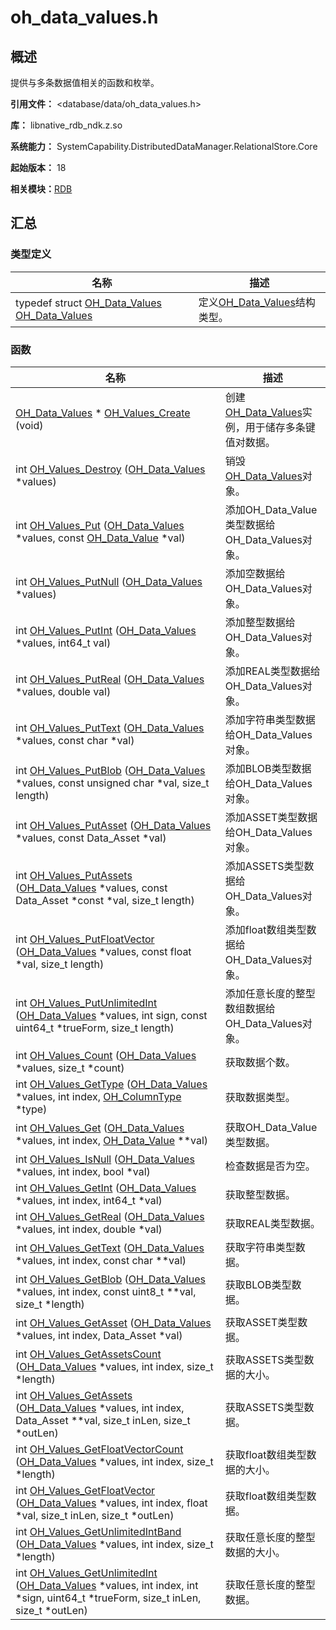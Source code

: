 # oh_data_values.h


## 概述

提供与多条数据值相关的函数和枚举。

**引用文件：** &lt;database/data/oh_data_values.h&gt;

**库：** libnative_rdb_ndk.z.so

**系统能力：** SystemCapability.DistributedDataManager.RelationalStore.Core

**起始版本：** 18

**相关模块：**[RDB](_r_d_b.md)


## 汇总


### 类型定义

| 名称 | 描述 | 
| -------- | -------- |
| typedef struct [OH_Data_Values](_r_d_b.md#oh_data_values) [OH_Data_Values](_r_d_b.md#oh_data_values) | 定义[OH_Data_Values](_r_d_b.md#oh_data_values)结构类型。 | 


### 函数

| 名称 | 描述 | 
| -------- | -------- |
| [OH_Data_Values](_r_d_b.md#oh_data_values) \* [OH_Values_Create](_r_d_b.md#oh_values_create) (void) | 创建[OH_Data_Values](_r_d_b.md#oh_data_values)实例，用于储存多条键值对数据。 | 
| int [OH_Values_Destroy](_r_d_b.md#oh_values_destroy) ([OH_Data_Values](_r_d_b.md#oh_data_values) \*values) | 销毁[OH_Data_Values](_r_d_b.md#oh_data_values)对象。 | 
| int [OH_Values_Put](_r_d_b.md#oh_values_put) ([OH_Data_Values](_r_d_b.md#oh_data_values) \*values, const [OH_Data_Value](_r_d_b.md#oh_data_value) \*val) | 添加OH_Data_Value类型数据给OH_Data_Values对象。 | 
| int [OH_Values_PutNull](_r_d_b.md#oh_values_putnull) ([OH_Data_Values](_r_d_b.md#oh_data_values) \*values) | 添加空数据给OH_Data_Values对象。 | 
| int [OH_Values_PutInt](_r_d_b.md#oh_values_putint) ([OH_Data_Values](_r_d_b.md#oh_data_values) \*values, int64_t val) | 添加整型数据给OH_Data_Values对象。 | 
| int [OH_Values_PutReal](_r_d_b.md#oh_values_putreal) ([OH_Data_Values](_r_d_b.md#oh_data_values) \*values, double val) | 添加REAL类型数据给OH_Data_Values对象。 | 
| int [OH_Values_PutText](_r_d_b.md#oh_values_puttext) ([OH_Data_Values](_r_d_b.md#oh_data_values) \*values, const char \*val) | 添加字符串类型数据给OH_Data_Values对象。 | 
| int [OH_Values_PutBlob](_r_d_b.md#oh_values_putblob) ([OH_Data_Values](_r_d_b.md#oh_data_values) \*values, const unsigned char \*val, size_t length) | 添加BLOB类型数据给OH_Data_Values对象。 | 
| int [OH_Values_PutAsset](_r_d_b.md#oh_values_putasset) ([OH_Data_Values](_r_d_b.md#oh_data_values) \*values, const Data_Asset \*val) | 添加ASSET类型数据给OH_Data_Values对象。 | 
| int [OH_Values_PutAssets](_r_d_b.md#oh_values_putassets) ([OH_Data_Values](_r_d_b.md#oh_data_values) \*values, const Data_Asset \*const \*val, size_t length) | 添加ASSETS类型数据给OH_Data_Values对象。 | 
| int [OH_Values_PutFloatVector](_r_d_b.md#oh_values_putfloatvector) ([OH_Data_Values](_r_d_b.md#oh_data_values) \*values, const float \*val, size_t length) | 添加float数组类型数据给OH_Data_Values对象。 | 
| int [OH_Values_PutUnlimitedInt](_r_d_b.md#oh_values_putunlimitedint) ([OH_Data_Values](_r_d_b.md#oh_data_values) \*values, int sign, const uint64_t \*trueForm, size_t length) | 添加任意长度的整型数组数据给OH_Data_Values对象。 | 
| int [OH_Values_Count](_r_d_b.md#oh_values_count) ([OH_Data_Values](_r_d_b.md#oh_data_values) \*values, size_t \*count) | 获取数据个数。 | 
| int [OH_Values_GetType](_r_d_b.md#oh_values_gettype) ([OH_Data_Values](_r_d_b.md#oh_data_values) \*values, int index, [OH_ColumnType](_r_d_b.md#oh_columntype) \*type) | 获取数据类型。 | 
| int [OH_Values_Get](_r_d_b.md#oh_values_get) ([OH_Data_Values](_r_d_b.md#oh_data_values) \*values, int index, [OH_Data_Value](_r_d_b.md#oh_data_value) \*\*val) | 获取OH_Data_Value类型数据。 | 
| int [OH_Values_IsNull](_r_d_b.md#oh_values_isnull) ([OH_Data_Values](_r_d_b.md#oh_data_values) \*values, int index, bool \*val) | 检查数据是否为空。 | 
| int [OH_Values_GetInt](_r_d_b.md#oh_values_getint) ([OH_Data_Values](_r_d_b.md#oh_data_values) \*values, int index, int64_t \*val) | 获取整型数据。 | 
| int [OH_Values_GetReal](_r_d_b.md#oh_values_getreal) ([OH_Data_Values](_r_d_b.md#oh_data_values) \*values, int index, double \*val) | 获取REAL类型数据。 | 
| int [OH_Values_GetText](_r_d_b.md#oh_values_gettext) ([OH_Data_Values](_r_d_b.md#oh_data_values) \*values, int index, const char \*\*val) | 获取字符串类型数据。 | 
| int [OH_Values_GetBlob](_r_d_b.md#oh_values_getblob) ([OH_Data_Values](_r_d_b.md#oh_data_values) \*values, int index, const uint8_t \*\*val, size_t \*length) | 获取BLOB类型数据。 | 
| int [OH_Values_GetAsset](_r_d_b.md#oh_values_getasset) ([OH_Data_Values](_r_d_b.md#oh_data_values) \*values, int index, Data_Asset \*val) | 获取ASSET类型数据。 | 
| int [OH_Values_GetAssetsCount](_r_d_b.md#oh_values_getassetscount) ([OH_Data_Values](_r_d_b.md#oh_data_values) \*values, int index, size_t \*length) | 获取ASSETS类型数据的大小。 | 
| int [OH_Values_GetAssets](_r_d_b.md#oh_values_getassets) ([OH_Data_Values](_r_d_b.md#oh_data_values) \*values, int index, Data_Asset \*\*val, size_t inLen, size_t \*outLen) | 获取ASSETS类型数据。 | 
| int [OH_Values_GetFloatVectorCount](_r_d_b.md#oh_values_getfloatvectorcount) ([OH_Data_Values](_r_d_b.md#oh_data_values) \*values, int index, size_t \*length) | 获取float数组类型数据的大小。 | 
| int [OH_Values_GetFloatVector](_r_d_b.md#oh_values_getfloatvector) ([OH_Data_Values](_r_d_b.md#oh_data_values) \*values, int index, float \*val, size_t inLen, size_t \*outLen) | 获取float数组类型数据。 | 
| int [OH_Values_GetUnlimitedIntBand](_r_d_b.md#oh_values_getunlimitedintband) ([OH_Data_Values](_r_d_b.md#oh_data_values) \*values, int index, size_t \*length) | 获取任意长度的整型数据的大小。 | 
| int [OH_Values_GetUnlimitedInt](_r_d_b.md#oh_values_getunlimitedint) ([OH_Data_Values](_r_d_b.md#oh_data_values) \*values, int index, int \*sign, uint64_t \*trueForm, size_t inLen, size_t \*outLen) | 获取任意长度的整型数据。 | 
